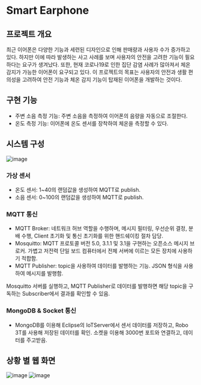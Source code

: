# Smart Earphone
## 프로젝트 개요

최근 이어폰은 다양한 기능과 세련된 디자인으로 인해 판매량과 사용자 수가 증가하고 있다. 하지만 이에 따라 발생하는 사고 사례를 보며 사용자의 안전을 고려한 기능이 필요하다는 요구가 생겨났다. 또한, 현재 코로나19로 인한 집단 감염 사례가 많아져서 체온 감지가 가능한 이어폰이 요구되고 있다.
이 프로젝트의 목표는 사용자의 안전과 생활 편의성을 고려하여 안전 기능과 체온 감지 기능이 탑재된 이어폰을 개발하는 것이다.

## 구현 기능

-   주변 소음 측정 기능: 주변 소음을 측정하여 이어폰의 음량을 자동으로 조절한다.
-   온도 측정 기능: 이어폰에 온도 센서를 장착하여 체온을 측정할 수 있다.

## 시스템 구성
![image](https://user-images.githubusercontent.com/67696918/232514719-1ecbbf18-69bc-47e0-b50e-12da62086ac7.png)
### 가상 센서

-   온도 센서: 1~40의 랜덤값을 생성하여 MQTT로 publish.
-   소음 센서: 0~100의 랜덤값을 생성하여 MQTT로 publish.

### MQTT 통신

-   MQTT Broker: 네트워크 허브 역할을 수행하며, 메시지 필터링, 우선순위 결정, 분배 수행, Client 초기화 및 통신 초기화를 위한 핸드쉐이킹 절차 담당.
-   Mosquitto: MQTT 프로토콜 버전 5.0, 3.1.1 및 3.1을 구현하는 오픈소스 메시지 브로커. 가볍고 저전력 단일 보드 컴퓨터에서 전체 서버에 이르는 모든 장치에 사용하기 적합함.
-   MQTT Publisher: topic을 사용하여 데이터를 발행하는 기능. JSON 형식을 사용하여 메시지를 발행함.

Mosquitto 서버를 실행하고, MQTT Publisher로 데이터를 발행하면 해당 topic을 구독하는 Subscriber에서 결과를 확인할 수 있음.

### MongoDB & Socket 통신
- MongoDB를 이용해 Eclipse의 IoTServer에서 센서 데이터를 저장하고, Robo 3T를 사용해 저장된 데이터를 확인. 소켓을 이용해 3000번 포트와 연결하고, 데이터를 주고받음.

## 상황 별 웹 화면
![image](https://user-images.githubusercontent.com/67696918/232515293-a6d9b9a4-b6b2-4348-a614-88c4edc0a7fa.png)
![image](https://user-images.githubusercontent.com/67696918/232515319-39815537-6cbe-4865-8c38-85f5ee60dae0.png)


